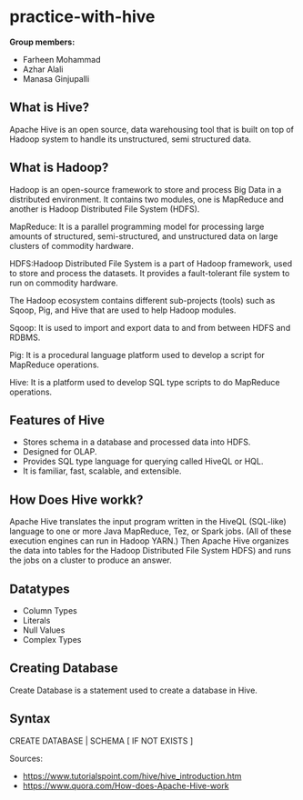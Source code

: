 # practice-with-hive

**Group members:**  
- Farheen Mohammad 
- Azhar Alali 
- Manasa Ginjupalli


## What is Hive? 
Apache Hive is an open source, data warehousing tool that is built on top of Hadoop system to handle its unstructured, semi structured data.

## What is Hadoop? 
Hadoop is an open-source framework to store and process Big Data in a distributed environment. It contains two modules, one is MapReduce and another is Hadoop Distributed File System (HDFS).



MapReduce: It is a parallel programming model for processing large amounts of structured, semi-structured, and unstructured data on large clusters of commodity hardware.

HDFS:Hadoop Distributed File System is a part of Hadoop framework, used to store and process the datasets. It provides a fault-tolerant file system to run on commodity hardware.

The Hadoop ecosystem contains different sub-projects (tools) such as Sqoop, Pig, and Hive that are used to help Hadoop modules.

Sqoop: It is used to import and export data to and from between HDFS and RDBMS.

Pig: It is a procedural language platform used to develop a script for MapReduce operations.

Hive: It is a platform used to develop SQL type scripts to do MapReduce operations.


## Features of Hive
* Stores schema in a database and processed data into HDFS.
* Designed for OLAP.
* Provides SQL type language for querying called HiveQL or HQL.
* It is familiar, fast, scalable, and extensible.

## How Does Hive workk? 
Apache Hive translates the input program written in the HiveQL (SQL-like) language to one or more Java MapReduce, Tez, or Spark jobs. (All of these execution engines can run in Hadoop YARN.) Then Apache Hive organizes the data into tables for the Hadoop Distributed File System HDFS) and runs the jobs on a cluster to produce an answer.
## Datatypes
- Column Types
- Literals 
- Null Values 
- Complex Types
## Creating Database
Create Database is a statement used to create a database in Hive.
## Syntax
CREATE DATABASE | SCHEMA [ IF NOT EXISTS ] <database name>



















Sources:
- https://www.tutorialspoint.com/hive/hive_introduction.htm 
- https://www.quora.com/How-does-Apache-Hive-work 


